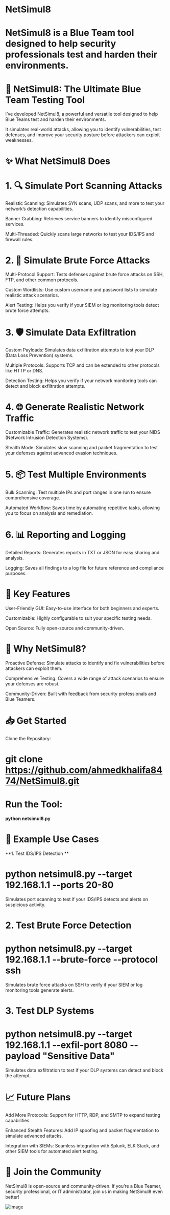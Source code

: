 # NetSimul8

# NetSimul8 is a Blue Team tool designed to help security professionals test and harden their environments.

# 🚀 NetSimul8: The Ultimate Blue Team Testing Tool

I’ve developed NetSimul8, a powerful and versatile tool designed to help Blue Teams test and harden their environments.

 It simulates real-world attacks, allowing you to identify vulnerabilities, test defenses, and improve your security posture before attackers can exploit weaknesses.

# ✨ What NetSimul8 Does

# 1. 🔍 Simulate Port Scanning Attacks

Realistic Scanning: Simulates SYN scans, UDP scans, and more to test your network’s detection capabilities.

Banner Grabbing: Retrieves service banners to identify misconfigured services.

Multi-Threaded: Quickly scans large networks to test your IDS/IPS and firewall rules.

# 2. 🚩 Simulate Brute Force Attacks

Multi-Protocol Support: Tests defenses against brute force attacks on SSH, FTP, and other common protocols.

Custom Wordlists: Use custom username and password lists to simulate realistic attack scenarios.

Alert Testing: Helps you verify if your SIEM or log monitoring tools detect brute force attempts.

# 3. 🛡️ Simulate Data Exfiltration
Custom Payloads: Simulates data exfiltration attempts to test your DLP (Data Loss Prevention) systems.

Multiple Protocols: Supports TCP and can be extended to other protocols like HTTP or DNS.

Detection Testing: Helps you verify if your network monitoring tools can detect and block exfiltration attempts.

# 4. 🌐 Generate Realistic Network Traffic

Customizable Traffic: Generates realistic network traffic to test your NIDS (Network Intrusion Detection Systems).

Stealth Mode: Simulates slow scanning and packet fragmentation to test your defenses against advanced evasion techniques.

# 5. 📦 Test Multiple Environments

Bulk Scanning: Test multiple IPs and port ranges in one run to ensure comprehensive coverage.

Automated Workflow: Saves time by automating repetitive tasks, allowing you to focus on analysis and remediation.

# 6. 📊 Reporting and Logging
Detailed Reports: Generates reports in TXT or JSON for easy sharing and analysis.

Logging: Saves all findings to a log file for future reference and compliance purposes.

# 🔧 Key Features

User-Friendly GUI: Easy-to-use interface for both beginners and experts.

Customizable: Highly configurable to suit your specific testing needs.

Open Source: Fully open-source and community-driven.

# 🚀 Why NetSimul8?
Proactive Defense: Simulate attacks to identify and fix vulnerabilities before attackers can exploit them.

Comprehensive Testing: Covers a wide range of attack scenarios to ensure your defenses are robust.

Community-Driven: Built with feedback from security professionals and Blue Teamers.

# 📥 Get Started

Clone the Repository:

# git clone https://github.com/ahmedkhalifa8474/NetSimul8.git


# Run the Tool:


**python netsimul8.py**

# 📜 Example Use Cases

**1. Test IDS/IPS Detection
**
# python netsimul8.py --target 192.168.1.1 --ports 20-80

Simulates port scanning to test if your IDS/IPS detects and alerts on suspicious activity.

# 2. Test Brute Force Detection

# python netsimul8.py --target 192.168.1.1 --brute-force --protocol ssh

Simulates brute force attacks on SSH to verify if your SIEM or log monitoring tools generate alerts.

# 3. Test DLP Systems

# python netsimul8.py --target 192.168.1.1 --exfil-port 8080 --payload "Sensitive Data"

Simulates data exfiltration to test if your DLP systems can detect and block the attempt.

# 📈 Future Plans
Add More Protocols: Support for HTTP, RDP, and SMTP to expand testing capabilities.

Enhanced Stealth Features: Add IP spoofing and packet fragmentation to simulate advanced attacks.

Integration with SIEMs: Seamless integration with Splunk, ELK Stack, and other SIEM tools for automated alert testing.

# 🌟 Join the Community
NetSimul8 is open-source and community-driven. If you’re a Blue Teamer, security professional, or IT administrator, join us in making NetSimul8 even better!

![image](https://github.com/user-attachments/assets/c1e5c300-69d5-42a8-aaac-62f6fca3c544)
